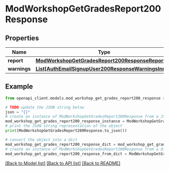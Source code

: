 # ModWorkshopGetGradesReport200Response


## Properties

Name | Type | Description | Notes
------------ | ------------- | ------------- | -------------
**report** | [**ModWorkshopGetGradesReport200ResponseReport**](ModWorkshopGetGradesReport200ResponseReport.md) |  | 
**warnings** | [**List[AuthEmailSignupUser200ResponseWarningsInner]**](AuthEmailSignupUser200ResponseWarningsInner.md) |  | [optional] 

## Example

```python
from openapi_client.models.mod_workshop_get_grades_report200_response import ModWorkshopGetGradesReport200Response

# TODO update the JSON string below
json = "{}"
# create an instance of ModWorkshopGetGradesReport200Response from a JSON string
mod_workshop_get_grades_report200_response_instance = ModWorkshopGetGradesReport200Response.from_json(json)
# print the JSON string representation of the object
print(ModWorkshopGetGradesReport200Response.to_json())

# convert the object into a dict
mod_workshop_get_grades_report200_response_dict = mod_workshop_get_grades_report200_response_instance.to_dict()
# create an instance of ModWorkshopGetGradesReport200Response from a dict
mod_workshop_get_grades_report200_response_from_dict = ModWorkshopGetGradesReport200Response.from_dict(mod_workshop_get_grades_report200_response_dict)
```
[[Back to Model list]](../README.md#documentation-for-models) [[Back to API list]](../README.md#documentation-for-api-endpoints) [[Back to README]](../README.md)


